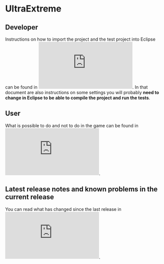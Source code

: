UltraExtreme
============

## Developer

Instructions on how to import the project and the test project into Eclipse can be found in
![doc/Developer Manual.pdf](https://github.com/DAT255-group20/UltraExtreme/blob/develop/doc/Developer%20Manual.pdf).
In that document are also instructions on some settings you will probably **need to change in Eclipse to be able to
compile the project and run the tests**.

## User

What is possible to do and not to do in the game can be found in
![doc/User Manual.pdf](https://github.com/DAT255-group20/UltraExtreme/blob/develop/doc/User%20Manual.pdf).

## Latest release notes and known problems in the current release

You can read what has changed since the last release in 
![doc/Release Notes.pdf](https://github.com/DAT255-group20/UltraExtreme/blob/develop/doc/Release%20Notes.pdf).